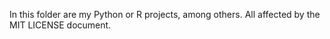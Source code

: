 In this folder are my Python or R projects, among others. All affected by the MIT LICENSE document.
